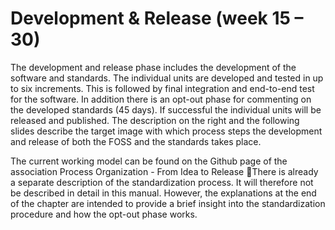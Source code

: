 # Development & Release (week 15 – 30)

The development and release phase includes the development of the software and standards. The individual units are developed and tested in up to six increments. This is followed by final integration and end-to-end test for the software. In addition there is an opt-out phase for commenting on the developed standards (45 days). If successful the individual units will be released and published.
The description on the right and the following slides describe the target image with which process steps the development and release of both the FOSS and the standards takes place.

The current working model can be found on the Github page of the association
Process Organization - From Idea to Release
There is already a separate description of the standardization process. It will therefore not be described in detail in this manual. However, the explanations at the end of the chapter are intended to provide a brief insight into the standardization procedure and how the opt-out phase works.
